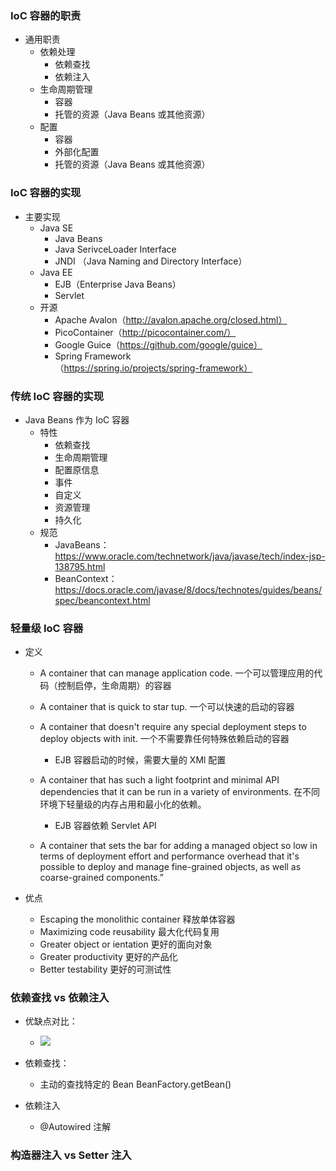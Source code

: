 ### IoC 容器的职责
- 通用职责
	- 依赖处理
		- 依赖查找
		- 依赖注入
	- 生命周期管理
		- 容器
		-  托管的资源（Java Beans 或其他资源）
	-  配置
		-  容器
		-  外部化配置
		-  托管的资源（Java Beans 或其他资源）

### IoC 容器的实现
- 主要实现
	- Java SE 
		- Java Beans 
		- Java SerivceLoader Interface
		- JNDI （Java Naming and Directory Interface）
	- Java EE
		- EJB（Enterprise Java Beans）
		- Servlet
	- 开源
		- Apache Avalon（http://avalon.apache.org/closed.html）
		- PicoContainer（http://picocontainer.com/）
		- Google Guice（https://github.com/google/guice）
		- Spring Framework（https://spring.io/projects/spring-framework）

### 传统 IoC 容器的实现
- Java Beans 作为 IoC 容器
	- 特性
		- 依赖查找
		- 生命周期管理
		- 配置原信息
		- 事件
		- 自定义
		- 资源管理
		- 持久化
	- 规范
		- JavaBeans：https://www.oracle.com/technetwork/java/javase/tech/index-jsp-138795.html
		- BeanContext：https://docs.oracle.com/javase/8/docs/technotes/guides/beans/spec/beancontext.html

### 轻量级 IoC 容器
- 定义
	- A container that can manage application code.  一个可以管理应用的代码（控制启停，生命周期）的容器
	- A container that is quick to star tup. 一个可以快速的启动的容器

	- A container that doesn't require any special deployment steps to deploy objects with init. 一个不需要靠任何特殊依赖启动的容器 
		- EJB 容器启动的时候，需要大量的 XMl 配置

	- A container that has such a light footprint and minimal API dependencies that it can be run in a variety of environments. 在不同环境下轻量级的内存占用和最小化的依赖。
		- EJB 容器依赖 Servlet API

	- A container that sets the bar for adding a managed object so low in terms of deployment effort and performance overhead that it's possible to deploy and manage fine-grained objects, as well as coarse-grained components.”

- 优点
	- Escaping the monolithic container 释放单体容器
	- Maximizing code reusability 最大化代码复用
	- Greater object or ientation	更好的面向对象
	- Greater productivity	更好的产品化
	- Better testability	更好的可测试性

### 依赖查找 vs 依赖注入

- 优缺点对比：
	- ![](https://mynoteimage.oss-cn-beijing.aliyuncs.com/note/2022-02-20-060441.png)
- 依赖查找：
	- 主动的查找特定的 Bean BeanFactory.getBean()

- 依赖注入
	- @Autowired 注解

### 构造器注入 vs Setter 注入

